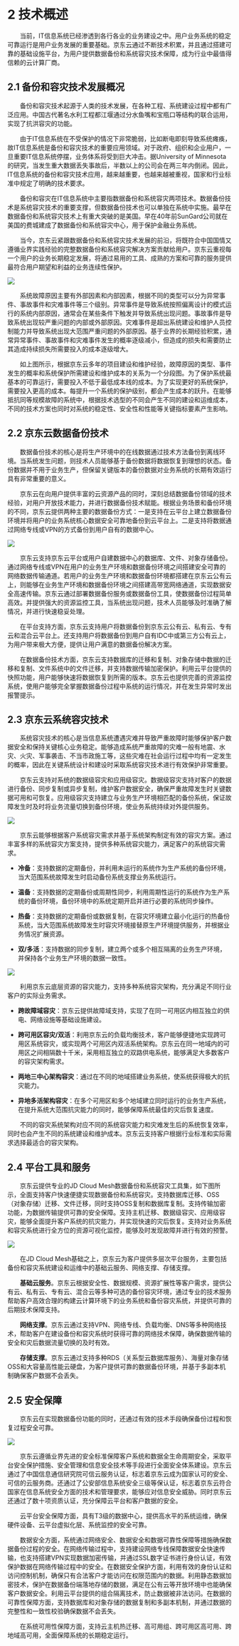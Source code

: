 # 2 技术概述
　　当前，IT信息系统已经渗透到各行各业的业务建设之中。用户业务系统的稳定可靠运行是用户业务发展的重要基础。京东云通过不断技术积累，并且通过搭建可靠的基础设施平台，为用户提供数据备份和系统容灾技术保障，成为行业中最值得信赖的云计算厂商。

## 2.1 备份和容灾技术发展概况
　　备份和容灾技术起源于人类的技术发展，在各种工程、系统建设过程中都有广泛应用。中国古代著名水利工程都江堰通过分水鱼嘴和宝瓶口等结构的联合运用，实现了抗洪容灾的功能。
  
　　由于IT信息系统在不受保护的情况下非常脆弱，比如断电即刻导致系统瘫痪，故IT信息系统是备份和容灾技术的重要应用领域。对于政府、组织和企业用户，一旦重要IT信息系统停摆，业务体系将受到巨大冲击。据University of Minnesota的研究，当发生重大数据丢失事故后，半数以上的公司会在两三年内倒闭。因此，IT信息系统的备份和容灾技术应用，越来越重要，也越来越被重视，国家和行业标准中规定了明确的技术要求。
  
　　备份和容灾在IT信息系统中主要指数据备份和系统容灾两项技术。数据备份技术是系统容灾技术的重要支撑，但数据备份技术也可以单独在系统中实施。最早在数据备份和系统容灾技术上有重大突破的是美国。早在40年前SunGard公司就在美国的费城建成了数据备份和系统容灾中心，用于保护金融业务系统。
  
　　当今，京东云紧跟数据备份和系统容灾技术发展的前沿，将既符合中国国情又遵循业界实践经验的完整数据备份和系统容灾解决方案贡献给用户。京东云重视每一个用户的业务长期稳定发展，将通过易用的工具、成熟的方案和可靠的服务提供最符合用户期望和利益的业务连续性保护。

![](https://github.com/jdcloudcom/cn/blob/baishi/image/whitepaper/%E7%81%BE%E5%A4%87P1.PNG)

　　系统故障原因主要有外部因素和内部因素，根据不同的类型可以分为异常事件、事故事件和灾难事件等三个级别。异常事件是导致系统按照偏离设计的模式运行的系统内部原因，通常会在某些条件下触发并导致系统出现问题。事故事件是导致系统出现较严重问题的内部或外部原因。灾难事件是超出系统建设和维护人员控制能力并导致系统出现大范围严重问题的外部原因。基于业界的长期经验积累，通常异常事件、事故事件和灾难事件发生的概率逐级减小，但造成的损失和需要防止其造成持续损失所需要投入的成本逐级增大。
  
　　如上图所示，根据京东云多年的项目建设和维护经验，故障原因的类型、事件发生的概率和系统保护所需建设和维护成本的关系为一个分段图。为了保护系统最基本的可靠运行，需要投入不低于最低成本线的成本。为了实现更好的系统保护，需要投入更高的成本。每提升一个系统的保护级别，都会产生成本的跃升。在能够抵抗同等规模故障的系统中，根据技术选型的不同会产生不同的建设和运维成本，不同的技术方案也同时对系统的稳定性、安全性和性能等关键指标要素产生影响。

## 2.2 京东云数据备份技术
　　数据备份技术的核心是将生产环境中的在线数据通过技术方法备份到离线环境。当系统发生问题，则技术人员能够基于备份数据将数据恢复到理想的状态。备份数据并不用于业务生产，但保留关键版本的备份数据对业务系统的长期有效运行具有非常重要的意义。
  
　　京东云在向用户提供丰富的云资源产品的同时，深刻总结数据备份领域的技术经验，对用户开放技术能力，并进行数据备份技术赋能。根据业务场景和备份环境的不同，京东云提供两种主要的数据备份方式：一是支持在云平台上建立数据备份环境并将用户的业务系统核心数据安全可靠地备份到云平台上。二是支持将数据通过网络专线或VPN的方式备份到用户自有的数据中心。

![](https://github.com/jdcloudcom/cn/blob/baishi/image/whitepaper/%E7%81%BE%E5%A4%87P2.PNG)

　　京东云支持京东云平台或用户自建数据中心的数据库、文件、对象存储备份。通过网络专线或VPN在用户的业务生产环境和数据备份环境之间搭建安全可靠的网络数据传输通道。若用户的业务生产环境和数据备份环境都搭建在京东云公有云上，则能够在业务生产环境和数据备份环境之间搭建高带宽网络通道，实现数据安全高速传输。京东云通过部署数据备份服务或数据备份工具，使数据备份过程简单高效。并提供强大的资源监控工具，当系统出现问题，技术人员能够及时准确了解情况，并进行快速稳妥处理。
  
　　在平台支持方面，京东云支持用户将数据备份到京东云公有云、私有云、专有云和混合云平台上。还支持用户将数据备份到用户自有IDC中或第三方公有云上，为用户带来极大方便，提供让用户满意的数据备份解决方案。
  
　　在数据备份技术方面，京东云支持数据库的迁移和复制、对象存储中数据的迁移和复制、文件系统中的文件迁移，并支持数据传输加密保护。利用云平台提供的快照功能，用户能够快速将数据恢复到所需的版本。京东云也提供完善的资源监控系统，使用户能够完全掌握数据备份过程中系统的运行情况，并在发生异常时发出报警提示。

## 2.3 京东云系统容灾技术
　　系统容灾技术的核心是当信息系统遭遇灾难并导致严重故障时能够保护客户数据安全和保持关键核心业务稳定。能够造成系统严重故障的灾难一般有地震、水灾、火灾、军事袭击、不当市政施工等，这些灾难在社会运行过程中均有一定发生的概率，因此在关键系统设计和建设时采取系统容灾技术进行有效保护非常重要。
  
　　京东云支持对系统的数据级容灾和应用级容灾。数据级容灾支持对客户的数据进行备份、同步复制或异步复制，维护客户数据安全，确保严重故障发生时关键数据可用和可恢复。应用级容灾支持建立与业务生产环境相匹配的备份系统，保证故障发生时及时将业务流量切换到备份环境，使业务系统持续对外提供服务。

![](https://github.com/jdcloudcom/cn/blob/baishi/image/whitepaper/%E7%81%BE%E5%A4%87P3.PNG)

　　京东云能够根据客户系统容灾需求并基于系统架构制定有效的容灾方案。通过丰富多样的系统容灾方案支持，提供多种系统容灾能力，满足客户的系统容灾需求。
  
- **冷备**：支持数据的定期备份，并利用未运行的系统作为生产系统的备份环境，当大范围系统故障发生时启动备份系统支撑业务系统运行。

- **温备**：支持数据的定期备份或周期性同步，利用周期性运行的系统作为生产系统的备份环境，备份环境中的系统定期开启并进行必要的系统同步操作。

- **热备**：支持数据的定期备份或数据复制，在容灾环境建立最小化运行的热备份系统，当大范围系统故障发生时容灾环境接替原生产环境提供服务，并根据业务情况扩展资源。

- **双/多活**：支持数据的同步复制，建立两个或多个相互隔离的业务生产环境，并保持各个业务生产环境的数据一致性。

![](https://github.com/jdcloudcom/cn/blob/baishi/image/whitepaper/%E7%81%BE%E5%A4%87P4.PNG)

　　利用京东云底层资源的容灾能力，支持多种系统容灾架构，充分满足不同行业客户的实际业务需求。
  
- **跨故障域容灾**：京东云提供故障域支持，实现了在同一可用区内相互独立的供电、网络设施等基础设施建设。

- **跨可用区容灾/双活**：利用京东云的负载均衡技术，客户能够便捷地实现跨可用区系统容灾，或实现两个可用区内双活系统架构。京东云在同一地域内的可用区之间相隔数十千米，采用相互独立的双路供电系统，能够满足大多数客户的容灾架构需求。

- **两地三中心架构容灾**：通过在不同的地域搭建业务系统，使系统获得极大的抗灾能力。

- **异地多活架构容灾**：在多个可用区和多个地域建立同时运行的业务生产系统，在提升系统大范围抗灾能力的同时，能够保障系统最佳的灾后恢复速度。

　　不同的容灾系统架构对应不同的系统容灾能力和灾难发生后的系统恢复效率，同时也会产生不同的系统建设和维护成本。京东云支持客户根据行业标准和实际需求选择最适合的容灾架构。

## 2.4 平台工具和服务
　　京东云提供专业的JD Cloud Mesh数据备份和系统容灾工具集，如下图所示，全面支持客户快速便捷实现数据备份和系统容灾。支持数据库迁移、OSS（对象存储）迁移、文件迁移，同时支持OSS复制和数据库复制。支持传输加密功能，为数据传输提供可靠的安全保障。支持主机迁移、数据级容灾、应用级容灾，能够全面提升客户系统的抗灾能力，并实现快速的灾后恢复。支持对业务系统和容灾系统进行全方位的资源可视化监控，能够及时发现故障并进行有效的预警。

![](https://github.com/jdcloudcom/cn/blob/baishi/image/whitepaper/%E7%81%BE%E5%A4%87P5.PNG)

　　在JD Cloud Mesh基础之上，京东云为客户提供多层次平台服务，主要包括备份和容灾系统建设和运维中的基础云服务、网络支撑、存储支撑。
  
　　**基础云服务**。京东云根据安全性、数据规模、资源扩展性等客户需求，提供公有云、私有云、专有云、混合云等多种可选的备份容灾环境，通过专业的技术服务帮助客户高效合理的构建云计算环境下的业务系统和备份容灾系统，并提供可靠的后期技术保障支持。
  
　　**网络支撑**。京东云通过支持VPN、网络专线、负载均衡、DNS等多种网络技术，帮助客户在建设备份和容灾系统时获得可靠的网络技术保障，确保数据传输的安全和灾后数据流量切换的及时有效。
  
　　**存储支撑**。京东云通过支持多种RDS（关系型云数据库服务）、海量对象存储OSS和大容量高性能云硬盘，为客户提供可靠的数据备份环境，并基于多副本机制确保客户数据不会丢失。

## 2.5 安全保障
　　京东云在实现数据备份功能的同时，还通过有效的技术手段确保备份过程和恢复过程安全可靠。

![](https://github.com/jdcloudcom/cn/blob/baishi/image/whitepaper/%E7%81%BE%E5%A4%87P6.PNG)

　　京东云遵循业界先进的安全标准保障客户系统和数据全生命周期安全，采取平台安全保护措施、安全管理和信息安全技术等手段进行全面安全体系建设。京东云通过了中国信息通信研究院可信云服务认证，标志着京东云成为国家认可的安全、可信的云服务商。还通过了公安部信息系统安全三级等保认证，标志着京东云符合国家在信息系统安全方面的技术和管理要求，能够应对信息安全威胁。同时京东云还通过了数十项资质认证，充分保障云平台和客户数据的安全。
  
　　云平台安全保障方面，具有T3级的数据中心，提供高水平的系统运维，确保硬件设备、云平台虚拟化层、系统监控的安全可靠。
  
　　数据安全方面，系统通过网络安全、数据安全和数据可靠性保障等措施确保数据备份过程的安全。在网络传输过程中，支持建设网络专线保障数据安全快速传输，也支持搭建VPN实现数据加密传输，并通过SSL数字证书进行身份认证，有效保护数据在网络传输过程中的安全。在数据安全保护方面，利用有效的身份认证和访问控制机制，确保只有合法客户才能访问在权限范围内的数据。利用静态数据加密技术，保护在数据备份端落地存储的数据，满足在公有云等开放环境中也能确保客户数据安全。利用云平台提供的组合隔离技术，防止数据被非法访问。在数据的可靠性保障方面，支持数据库和对象存储的数据复制和多副本机制，并通过数据的完整性和一致性校验确保数据不会丢失。
  
　　在系统可用性保障方面，支持云主机热迁移、高可用组、跨可用区高可用、跨地域高可用，全面保障系统的长期稳定运行。

